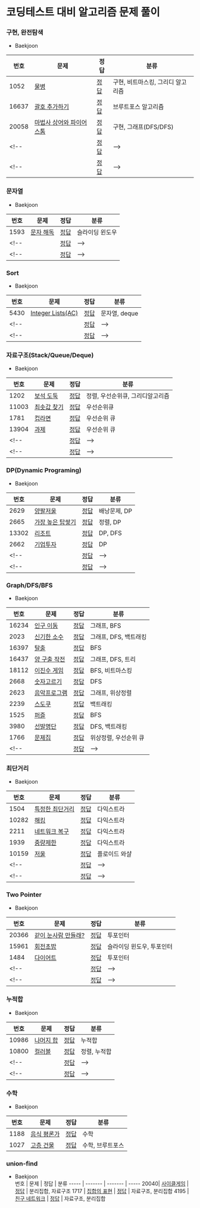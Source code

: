 # 코딩테스트 대비 알고리즘 문제 풀이
<!-- | [](https://www.acmicpc.net/problem/) | [정답](https://github.com/lkitty0302/Algorithm/blob/main/BOJ/.py) | -->
<!-- | []() | [정답](https://github.com/lkitty0302/Algorithm/blob/main/programmers/.py) | -->

### 구현, 완전탐색
- Baekjoon
 
 번호   |   문제   |   정답   | 분류
 ----- | ------- | ------- | -----
1052 | [물병](https://www.acmicpc.net/problem/1052) | [정답](https://github.com/lkitty0302/Algorithm/blob/main/BOJ/1052.py) | 구현, 비트마스킹, 그리디 알고리즘
16637 | [괄호 추가하기](https://www.acmicpc.net/problem/16637) | [정답](https://github.com/lkitty0302/Algorithm/blob/main/BOJ/16637.py) | 브루트포스 알고리즘
20058 | [마법사 상어와 파이어스톰](https://www.acmicpc.net/problem/20058) | [정답](https://github.com/lkitty0302/Algorithm/blob/main/BOJ/20058.py) | 구현, 그래프(DFS/DFS)
<!-- | [](https://www.acmicpc.net/problem/) | [정답](https://github.com/lkitty0302/Algorithm/blob/main/BOJ/.py) | -->
<!-- | []() | [정답](https://github.com/lkitty0302/Algorithm/blob/main/programmers/.py) | -->

### 문자열
- Baekjoon<br>

 번호   |   문제   |   정답   | 분류
 ----- | ------- | ------- | -----
1593 | [문자 해독](https://www.acmicpc.net/problem/1593) | [정답](https://github.com/lkitty0302/Algorithm/blob/main/BOJ/1593.py) | 슬라이딩 윈도우
<!-- | [](https://www.acmicpc.net/problem/) | [정답](https://github.com/lkitty0302/Algorithm/blob/main/BOJ/.py) | -->
<!-- | []() | [정답](https://github.com/lkitty0302/Algorithm/blob/main/programmers/.py) | -->
 
### Sort
- Baekjoon<br>

 번호   |   문제   |   정답   | 분류
 ----- | ------- | ------- | -----
5430  | [Integer Lists(AC)](https://www.acmicpc.net/problem/5430) | [정답](https://github.com/lkitty0302/Algorithm/blob/main/BOJ/5430.py) | 문자열, deque
<!-- | [](https://www.acmicpc.net/problem/) | [정답](https://github.com/lkitty0302/Algorithm/blob/main/BOJ/.py) | -->
<!-- | []() | [정답](https://github.com/lkitty0302/Algorithm/blob/main/programmers/.py) | -->


### 자료구조(Stack/Queue/Deque)
- Baekjoon<br>

 번호   |   문제   |   정답   | 분류
 ----- | ------- | ------- | -----
1202 | [보석 도둑](https://www.acmicpc.net/problem/1202) | [정답](https://github.com/lkitty0302/Algorithm/blob/main/BOJ/1202.py) | 정렬, 우선순위큐, 그리디알고리즘
11003 | [최솟값 찾기](https://www.acmicpc.net/problem/11003) | [정답](https://github.com/lkitty0302/Algorithm/blob/main/BOJ/11003.py) | 우선순위큐
1781 | [컵라면](https://www.acmicpc.net/problem/1781) | [정답](https://github.com/lkitty0302/Algorithm/blob/main/BOJ/1781.py) | 우선순위 큐
13904 | [과제](https://www.acmicpc.net/problem/13904) | [정답](https://github.com/lkitty0302/Algorithm/blob/main/BOJ/13904.py) | 우선순위 큐
<!-- | [](https://www.acmicpc.net/problem/) | [정답](https://github.com/lkitty0302/Algorithm/blob/main/BOJ/.py) | -->
<!-- | []() | [정답](https://github.com/lkitty0302/Algorithm/blob/main/programmers/.py) | -->


### DP(Dynamic Programing)
- Baekjoon<br>

 번호   |   문제   |   정답   | 분류
 ----- | ------- | ------- | -----
 2629 | [양팔저울](https://www.acmicpc.net/problem/2629) | [정답](https://github.com/lkitty0302/Algorithm/blob/main/BOJ/2629.py) | 배낭문제, DP
2665 | [가장 높은 탑쌓기](https://www.acmicpc.net/problem/2655) | [정답](https://github.com/lkitty0302/Algorithm/blob/main/BOJ/2665.py) | 정렬, DP
13302| [리조트]() | [정답](https://github.com/lkitty0302/Algorithm/blob/main/BOJ/13302.py) | DP, DFS
2662 | [기업투자](https://www.acmicpc.net/problem/2662) | [정답](https://github.com/lkitty0302/Algorithm/blob/main/BOJ/2662.py) | DP
<!-- | [](https://www.acmicpc.net/problem/) | [정답](https://github.com/lkitty0302/Algorithm/blob/main/BOJ/.py) | -->
<!-- | []() | [정답](https://github.com/lkitty0302/Algorithm/blob/main/programmers/.py) | -->


### Graph/DFS/BFS
- Baekjoon<br>

 번호   |   문제   |   정답   | 분류
 ----- | ------- | ------- | -----
16234 | [인구 이동](https://www.acmicpc.net/problem/16234) | [정답](https://github.com/lkitty0302/Algorithm/blob/main/BOJ/16234.py) | 그래프, BFS
2023 | [신기한 소수](https://www.acmicpc.net/problem/2023) | [정답](https://github.com/lkitty0302/Algorithm/blob/main/BOJ/2023.py) | 그래프, DFS, 백트래킹
16397 | [탈출](https://www.acmicpc.net/problem/16397) | [정답](https://github.com/lkitty0302/Algorithm/blob/main/BOJ/16397.py) | BFS
16437 | [양 구출 작전](https://www.acmicpc.net/problem/16437) | [정답](https://github.com/lkitty0302/Algorithm/blob/main/BOJ/16437.py) | 그래프, DFS, 트리
18112 | [이진수 게임](https://www.acmicpc.net/problem/18112) | [정답](https://github.com/lkitty0302/Algorithm/blob/main/BOJ/18112.py) | BFS, 비트마스킹
2668 | [숫자고르기](https://www.acmicpc.net/problem/2668) | [정답](https://github.com/lkitty0302/Algorithm/blob/main/BOJ/2668.py) | DFS
2623 | [음악프로그램](https://www.acmicpc.net/problem/2623) | [정답](https://github.com/lkitty0302/Algorithm/blob/main/BOJ/2623.py) | 그래프, 위상정렬
2239 | [스도쿠](https://www.acmicpc.net/problem/2239) | [정답](https://github.com/lkitty0302/Algorithm/blob/main/BOJ/2239.py) | 백트래킹
1525 | [퍼즐](https://www.acmicpc.net/problem/1525) | [정답](https://github.com/lkitty0302/Algorithm/blob/main/BOJ/1525.py) | BFS
3980| [선발명단](https://www.acmicpc.net/problem/3980) | [정답](https://github.com/lkitty0302/Algorithm/blob/main/BOJ/3980.py) | DFS, 백트래킹
1766 | [문제집](https://www.acmicpc.net/problem/1766) | [정답](https://github.com/lkitty0302/Algorithm/blob/main/BOJ/1766.py) | 위상정렬, 우선순위 큐
<!-- | []() | [정답](https://github.com/lkitty0302/Algorithm/blob/main/programmers/.py) | -->
 
 ### 최단거리
 - Baekjoon<br>

 번호   |   문제   |   정답   | 분류
 ----- | ------- | ------- | -----
1504 | [특정한 최단거리](https://www.acmicpc.net/problem/1504) | [정답](https://github.com/lkitty0302/Algorithm/blob/main/BOJ/1504.py) | 다익스트라
10282 | [해킹](https://www.acmicpc.net/problem/10282) | [정답](https://github.com/lkitty0302/Algorithm/blob/main/BOJ/10282.py) | 다익스트라
2211 | [네트워크 복구](https://www.acmicpc.net/problem/2211) | [정답](https://github.com/lkitty0302/Algorithm/blob/main/BOJ/2211.py) | 다익스트라
1939 | [중량제한](https://www.acmicpc.net/problem/1939) | [정답](https://github.com/lkitty0302/Algorithm/blob/main/BOJ/1939.py) | 다익스트라
10159 | [저울](https://www.acmicpc.net/problem/10159) | [정답](https://github.com/lkitty0302/Algorithm/blob/main/BOJ/10159.py) | 플로이드 와샬
<!-- | [](https://www.acmicpc.net/problem/) | [정답](https://github.com/lkitty0302/Algorithm/blob/main/BOJ/.py) | -->
<!-- | []() | [정답](https://github.com/lkitty0302/Algorithm/blob/main/programmers/.py) | -->

 ### Two Pointer
- Baekjoon<br>

 번호   |   문제   |   정답   | 분류
 ----- | ------- | ------- | -----
20366 | [같이 눈사람 만들래?](https://www.acmicpc.net/problem/20366) | [정답](https://github.com/lkitty0302/Algorithm/blob/main/BOJ/20366.py) | 투포인터
15961 | [회전초밥](https://www.acmicpc.net/problem/15961) | [정답](https://github.com/lkitty0302/Algorithm/blob/main/BOJ/15961.py) | 슬라이딩 윈도우, 투포인터
1484 | [다이어트](https://www.acmicpc.net/problem/1484) | [정답](https://github.com/lkitty0302/Algorithm/blob/main/BOJ/1484.py) | 투포인터
<!-- | [](https://www.acmicpc.net/problem/) | [정답](https://github.com/lkitty0302/Algorithm/blob/main/BOJ/.py) | -->
<!-- | []() | [정답](https://github.com/lkitty0302/Algorithm/blob/main/programmers/.py) | -->

### 누적합
- Baekjoon<br>

 번호   |   문제   |   정답   | 분류
 ----- | ------- | ------- | -----
10986 | [나머지 합](https://www.acmicpc.net/problem/10986) | [정답](https://github.com/lkitty0302/Algorithm/blob/main/BOJ/10986.py) | 누적합
10800 | [컬러볼](https://www.acmicpc.net/problem/10800) | [정답](https://github.com/lkitty0302/Algorithm/blob/main/BOJ/10800.py) | 정렬, 누적합
<!-- | [](https://www.acmicpc.net/problem/) | [정답](https://github.com/lkitty0302/Algorithm/blob/main/BOJ/.py) | -->
<!-- | []() | [정답](https://github.com/lkitty0302/Algorithm/blob/main/programmers/.py) | -->

### 수학
- Baekjoon<br>

 번호   |   문제   |   정답   | 분류
 ----- | ------- | ------- | -----
1188 | [음식 평론가](https://www.acmicpc.net/problem/1188) | [정답](https://github.com/lkitty0302/Algorithm/blob/main/BOJ/1188.py) | 수학
1027 | [고층 건물](https://www.acmicpc.net/problem/1027) | [정답](https://github.com/lkitty0302/Algorithm/blob/main/BOJ/1027.py) | 수학, 브루트포스

### union-find
- Baekjoon<br>
 번호   |   문제   |   정답   | 분류
  ----- | ------- | ------- | -----
20040| [사이클게임](https://www.acmicpc.net/problem/20040) | [정답](https://github.com/lkitty0302/Algorithm/blob/main/BOJ/20040.py) | 분리집합, 자료구조
1717 | [집합의 표현](https://www.acmicpc.net/problem/1717) | [정답](https://github.com/lkitty0302/Algorithm/blob/main/BOJ/1717.py) | 자료구조, 분리집합
4195 | [친구 네트워크](https://www.acmicpc.net/problem/4195) | [정답](https://github.com/lkitty0302/Algorithm/blob/main/BOJ/4195.py) | 자료구조, 분리집합
<!-- | [](https://www.acmicpc.net/problem/) | [정답](https://github.com/lkitty0302/Algorithm/blob/main/BOJ/.py) | -->
<!-- | []() | [정답](https://github.com/lkitty0302/Algorithm/blob/main/programmers/.py) | -->